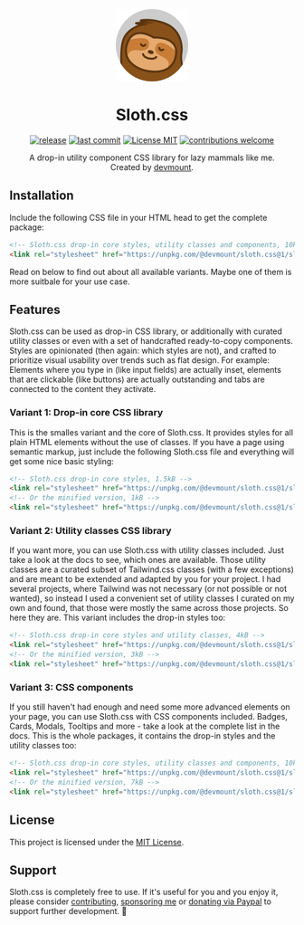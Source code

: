 <p align="center"><img src="./assets/logo.png" alt="Logo showing a smiling sloth" width="128px" /></p>
<h1 align="center">Sloth.css</h1>
<p align="center">
<a href="https://github.com/devmount/sloth.css/releases" target="_blank"><img src="https://img.shields.io/github/v/tag/devmount/sloth.css.svg?label=version&colorB=e5aa70&style=flat-square" alt="release" /></a>
<a href="https://github.com/devmount/sloth.css/commits/main" target="_blank"><img src="https://img.shields.io/github/last-commit/devmount/sloth.css?label=updated&color=e5aa70&style=flat-square" alt="last commit" /></a>
<a href="./LICENSE" target="_blank"><img src="https://img.shields.io/badge/license-MIT-e5aa70.svg?style=flat-square" alt="License MIT" /></a>
<a href="./.github/CONTRIBUTING.md" target="_blank"><img src="https://img.shields.io/badge/contributions-welcome-e5aa70.svg?style=flat-square" alt="contributions welcome" /></a>
</p>
<p align="center">A drop-in utility component CSS library for lazy mammals like me.<br />Created by <a href="https://github.com/devmount" target="_blank">devmount</a>.</p>
</p>

## Installation

Include the following CSS file in your HTML head to get the complete package:

```html
<!-- Sloth.css drop-in core styles, utility classes and components, 10kB -->
<link rel="stylesheet" href="https://unpkg.com/@devmount/sloth.css@1/sloth.min.css" />
```

Read on below to find out about all available variants. Maybe one of them is more suitbale for your use case.

## Features

Sloth.css can be used as drop-in CSS library, or additionally with curated utility classes or even with a set of handcrafted ready-to-copy components. Styles are opinionated (then again: which styles are not), and crafted to prioritize visual usability over trends such as flat design. For example: Elements where you type in (like input fields) are actually inset, elements that are clickable (like buttons) are actually outstanding and tabs are connected to the content they activate.

### Variant 1: Drop-in core CSS library

This is the smalles variant and the core of Sloth.css. It provides styles for all plain HTML elements without the use of classes. If you have a page using semantic markup, just include the following Sloth.css file and everything will get some nice basic styling:

```html
<!-- Sloth.css drop-in core styles, 1.5kB -->
<link rel="stylesheet" href="https://unpkg.com/@devmount/sloth.css@1/sloth.core.css" />
<!-- Or the minified version, 1kB -->
<link rel="stylesheet" href="https://unpkg.com/@devmount/sloth.css@1/sloth.core.min.css" />
```

### Variant 2: Utility classes CSS library

If you want more, you can use Sloth.css with utility classes included. Just take a look at the docs to see, which ones are available. Those utility classes are a curated subset of Tailwind.css classes (with a few exceptions) and are meant to be extended and adapted by you for your project. I had several projects, where Tailwind was not necessary (or not possible or not wanted), so instead I used a convenient set of utility classes I curated on my own and found, that those were mostly the same across those projects. So here they are. This variant includes the drop-in styles too:

```html
<!-- Sloth.css drop-in core styles and utility classes, 4kB -->
<link rel="stylesheet" href="https://unpkg.com/@devmount/sloth.css@1/sloth.util.css" />
<!-- Or the minified version, 3kB -->
<link rel="stylesheet" href="https://unpkg.com/@devmount/sloth.css@1/sloth.util.min.css" />
```

### Variant 3: CSS components

If you still haven't had enough and need some more advanced elements on your page, you can use Sloth.css with CSS components included. Badges, Cards, Modals, Tooltips and more - take a look at the complete list in the docs. This is the whole packages, it contains the drop-in styles and the utility classes too:

```html
<!-- Sloth.css drop-in core styles, utility classes and components, 10kB -->
<link rel="stylesheet" href="https://unpkg.com/@devmount/sloth.css@1/sloth.css" />
<!-- Or the minified version, 7kB -->
<link rel="stylesheet" href="https://unpkg.com/@devmount/sloth.css@1/sloth.min.css" />
```

## License

This project is licensed under the [MIT License](./LICENSE).

## Support

Sloth.css is completely free to use. If it's useful for you and you enjoy it, please consider [contributing](./.github/CONTRIBUTING.md), [sponsoring me](https://github.com/sponsors/devmount) or [donating via Paypal](https://paypal.me/devmount) to support further development. 🧡
